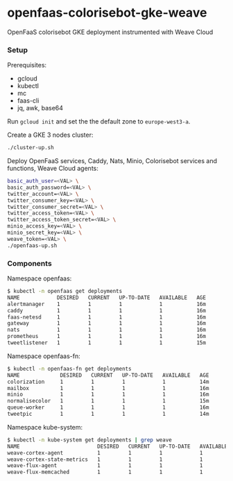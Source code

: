 # openfaas-colorisebot-gke-weave

OpenFaaS colorisebot GKE deployment instrumented with Weave Cloud

### Setup

Prerequisites: 

* gcloud
* kubectl 
* mc
* faas-cli
* jq, awk, base64

Run `gcloud init` and set the the default zone to `europe-west3-a`.

Create a GKE 3 nodes cluster:

```bash
./cluster-up.sh
```

Deploy OpenFaaS services, Caddy, Nats, Minio, Colorisebot services and functions, Weave Cloud agents:

```bash
basic_auth_user=<VAL> \
basic_auth_password=<VAL> \
twitter_account=<VAL> \
twitter_consumer_key=<VAL> \
twitter_consumer_secret=<VAL> \
twitter_access_token=<VAL> \
twitter_access_token_secret=<VAL> \
minio_access_key=<VAL> \
minio_secret_key=<VAL> \
weave_token=<VAL> \
./openfaas-up.sh
```

### Components

Namespace openfaas:

```bash
$ kubectl -n openfaas get deployments
NAME            DESIRED   CURRENT   UP-TO-DATE   AVAILABLE   AGE
alertmanager    1         1         1            1           16m
caddy           1         1         1            1           16m
faas-netesd     1         1         1            1           16m
gateway         1         1         1            1           16m
nats            1         1         1            1           16m
prometheus      1         1         1            1           16m
tweetlistener   1         1         1            1           15m
```

Namespace openfaas-fn:

```bash
$ kubectl -n openfaas-fn get deployments
NAME             DESIRED   CURRENT   UP-TO-DATE   AVAILABLE   AGE
colorization     1         1         1            1           14m
mailbox          1         1         1            1           16m
minio            1         1         1            1           16m
normalisecolor   1         1         1            1           15m
queue-worker     1         1         1            1           16m
tweetpic         1         1         1            1           14m
```

Namespace kube-system:

```bash
$ kubectl -n kube-system get deployments | grep weave
NAME                         DESIRED   CURRENT   UP-TO-DATE   AVAILABLE   AGE
weave-cortex-agent           1         1         1            1           25m
weave-cortex-state-metrics   1         1         1            1           25m
weave-flux-agent             1         1         1            1           25m
weave-flux-memcached         1         1         1            1           25m
```
